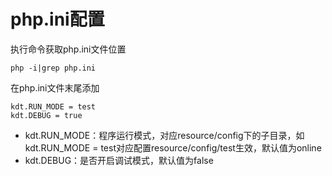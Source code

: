 # php.ini配置

执行命令获取php.ini文件位置

```
php -i|grep php.ini
```

在php.ini文件末尾添加

```
kdt.RUN_MODE = test
kdt.DEBUG = true
```

* kdt.RUN\_MODE：程序运行模式，对应resource/config下的子目录，如kdt.RUN\_MODE = test对应配置resource/config/test生效，默认值为online
* kdt.DEBUG：是否开启调试模式，默认值为false



